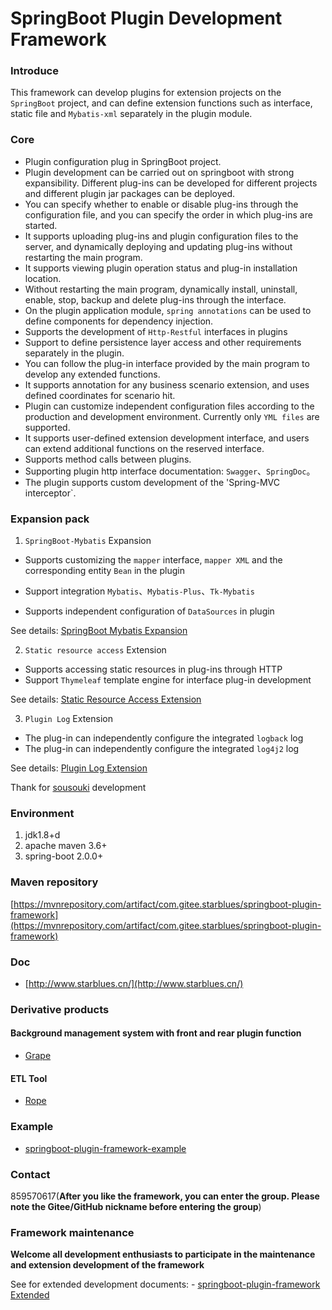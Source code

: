 # SpringBoot Plugin Development Framework

### Introduce
This framework can develop plugins for extension projects on the `SpringBoot` project, 
and can define extension functions such as interface, static file and `Mybatis-xml` separately in the plugin module.

### Core
- Plugin configuration plug in SpringBoot project.
- Plugin development can be carried out on springboot with strong expansibility. 
Different plug-ins can be developed for different projects and different plugin jar packages can be deployed.
- You can specify whether to enable or disable plug-ins through the configuration file, and you can specify the order in which plug-ins are started.
- It supports uploading plug-ins and plugin configuration files to the server, and dynamically deploying and updating plug-ins without restarting the main program.
- It supports viewing plugin operation status and plug-in installation location.
- Without restarting the main program, dynamically install, uninstall, enable, stop, backup and delete plug-ins through the interface.
- On the plugin application module, `spring annotations` can be used to define components for dependency injection.
- Supports the development of `Http-Restful` interfaces in plugins
- Support to define persistence layer access and other requirements separately in the plugin.
- You can follow the plug-in interface provided by the main program to develop any extended functions.
- It supports annotation for any business scenario extension, and uses defined coordinates for scenario hit.
- Plugin can customize independent configuration files according to the production and development environment. Currently only `YML files` are supported.
- It supports user-defined extension development interface, and users can extend additional functions on the reserved interface.
- Supports method calls between plugins.
- Supporting plugin http interface documentation: `Swagger`、`SpringDoc`。
- The plugin supports custom development of the 'Spring-MVC interceptor`.

### Expansion pack
1. `SpringBoot-Mybatis` Expansion

- Supports customizing the `mapper` interface, `mapper XML` and the corresponding entity `Bean` in the plugin

- Support integration `Mybatis`、`Mybatis-Plus`、`Tk-Mybatis`

- Supports independent configuration of `DataSources` in plugin

See details: [SpringBoot Mybatis Expansion](http://www.starblues.cn/extension-doc/Mybatis%E6%89%A9%E5%B1%95.html)

2. `Static resource access` Extension

- Supports accessing static resources in plug-ins through HTTP
- Support `Thymeleaf` template engine for interface plug-in development

See details: [Static Resource Access Extension](http://www.starblues.cn/extension-doc/%E9%9D%99%E6%80%81%E8%B5%84%E6%BA%90%E8%AE%BF%E9%97%AE%E6%89%A9%E5%B1%95.html)

3. `Plugin Log` Extension

- The plug-in can independently configure the integrated `logback` log
- The plug-in can independently configure the integrated `log4j2` log

See details: [Plugin Log Extension](http://www.starblues.cn/extension-doc/Log%E6%89%A9%E5%B1%95.html)

Thank for [sousouki](https://gitee.com/caoshx_sousouki) development

### Environment
1. jdk1.8+d
2. apache maven 3.6+
3. spring-boot 2.0.0+

### Maven repository

[https://mvnrepository.com/artifact/com.gitee.starblues/springboot-plugin-framework](https://mvnrepository.com/artifact/com.gitee.starblues/springboot-plugin-framework)

### Doc

- [http://www.starblues.cn/](http://www.starblues.cn/)

### Derivative products
#### Background management system with front and rear plugin function
- [Grape](https://gitee.com/starblues/grape)
#### ETL Tool
- [Rope](https://gitee.com/starblues/rope)

### Example
- [springboot-plugin-framework-example](https://gitee.com/starblues/springboot-plugin-framework-example)

### Contact
859570617(**After you like the framework, you can enter the group. Please note the Gitee/GitHub nickname before entering the group**)

### Framework maintenance
**Welcome all development enthusiasts to participate in the maintenance and extension development of the framework**

See for extended development documents: - [springboot-plugin-framework Extended](http://www.starblues.cn/extension-doc/%E8%87%AA%E5%AE%9A%E4%B9%89%E6%89%A9%E5%B1%95.html)


